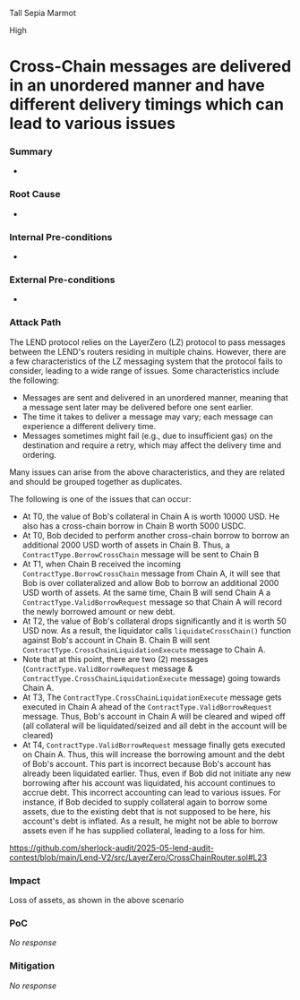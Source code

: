 Tall Sepia Marmot

High

# Cross-Chain messages are delivered in an unordered manner and have different delivery timings which can lead to various issues

### Summary

-

### Root Cause

-

### Internal Pre-conditions

-

### External Pre-conditions

-

### Attack Path

The LEND protocol relies on the LayerZero (LZ) protocol to pass messages between the LEND's routers residing in multiple chains. However, there are a few characteristics of the LZ messaging system that the protocol fails to consider, leading to a wide range of issues. Some characteristics include the following:

- Messages are sent and delivered in an unordered manner, meaning that a message sent later may be delivered before one sent earlier.
- The time it takes to deliver a message may vary; each message can experience a different delivery time.
- Messages sometimes might fail (e.g., due to insufficient gas) on the destination and require a retry, which may affect the delivery time and ordering.

Many issues can arise from the above characteristics, and they are related and should be grouped together as duplicates.

The following is one of the issues that can occur:

- At T0, the value of Bob's collateral in Chain A is worth 10000 USD. He also has a cross-chain borrow in Chain B worth 5000 USDC.
- At T0, Bob decided to perform another cross-chain borrow to borrow an additional 2000 USD worth of assets in Chain B. Thus, a `ContractType.BorrowCrossChain` message will be sent to Chain B
- At T1, when Chain B received the incoming `ContractType.BorrowCrossChain` message from Chain A, it will see that Bob is over collateralized and allow Bob to borrow an additional 2000 USD worth of assets. At the same time, Chain B will send Chain A a `ContractType.ValidBorrowRequest` message so that Chain A will record the newly borrowed amount or new debt.
- At T2, the value of Bob's collateral drops significantly and it is worth 50 USD now. As a result, the liquidator calls `liquidateCrossChain()` function against Bob's account in Chain B. Chain B will sent `ContractType.CrossChainLiquidationExecute` message to Chain A.
- Note that at this point, there are two (2) messages (`ContractType.ValidBorrowRequest` message & `ContractType.CrossChainLiquidationExecute` message) going towards Chain A.
- At T3, The `ContractType.CrossChainLiquidationExecute` message gets executed in Chain A ahead of the `ContractType.ValidBorrowRequest` message. Thus, Bob's account in Chain A will be cleared and wiped off (all collateral will be liquidated/seized and all debt in the account will be cleared)
- At T4, `ContractType.ValidBorrowRequest` message finally gets executed on Chain A. Thus, this will increase the borrowing amount and the debt of Bob's account. This part is incorrect because Bob's account has already been liquidated earlier. Thus, even if Bob did not initiate any new borrowing after his account was liquidated, his account continues to accrue debt. This incorrect accounting can lead to various issues. For instance, if Bob decided to supply collateral again to borrow some assets, due to the existing debt that is not supposed to be here, his account's debt is inflated. As a result, he might not be able to borrow assets even if he has supplied collateral, leading to a loss for him.

https://github.com/sherlock-audit/2025-05-lend-audit-contest/blob/main/Lend-V2/src/LayerZero/CrossChainRouter.sol#L23

### Impact

Loss of assets, as shown in the above scenario

### PoC

_No response_

### Mitigation

_No response_